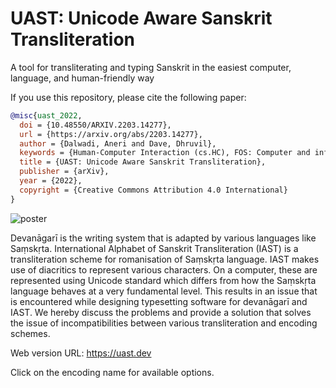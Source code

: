 # UAST: Unicode Aware Sanskrit Transliteration

A tool for transliterating and typing Sanskrit in the easiest
computer, language, and human-friendly way

If you use this repository, please cite the following paper:

```bibtex
@misc{uast_2022,
  doi = {10.48550/ARXIV.2203.14277},
  url = {https://arxiv.org/abs/2203.14277},
  author = {Dalwadi, Aneri and Dave, Dhruvil},
  keywords = {Human-Computer Interaction (cs.HC), FOS: Computer and information sciences, H.5.2},
  title = {UAST: Unicode Aware Sanskrit Transliteration},
  publisher = {arXiv},
  year = {2022},
  copyright = {Creative Commons Attribution 4.0 International}
}
```

![poster](/uast_poster.png)

Devanāgarī is the writing system that is adapted by various languages like Saṃskṛta. International Alphabet of Sanskrit Transliteration (IAST) is a transliteration scheme for romanisation of Saṃskṛta language. IAST makes use of diacritics to represent various characters. On a computer, these are represented using Unicode standard which differs from how the Saṃskṛta language behaves at a very fundamental level. This results in an issue that is encountered while designing typesetting software for devanāgarī and IAST. We hereby discuss the problems and provide a solution that solves the issue of incompatibilities between various transliteration and encoding schemes.

Web version URL: https://uast.dev

Click on the encoding name for available options.
